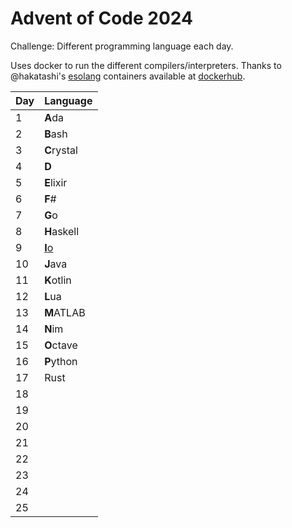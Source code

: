 # Advent of Code 2024

Challenge: Different programming language each day.

Uses docker to run the different compilers/interpreters. Thanks to @hakatashi's [esolang](https://github.com/hakatashi/esolang-box) containers available at [dockerhub](https://hub.docker.com/u/esolang).

| Day | Language                            |
| --- | ------------                        |
|   1 | **A**da                             |
|   2 | **B**ash                            |
|   3 | **C**rystal                         |
|   4 | **D**                               |
|   5 | **E**lixir                          |
|   6 | **F**#                              |
|   7 | **G**o                              |
|   8 | **H**askell                         |
|   9 | [**I**o](https://iolanguage.org)    |
|  10 | **J**ava                            |
|  11 | **K**otlin                          |
|  12 | **L**ua                             |
|  13 | **M**ATLAB                          |
|  14 | **N**im                             |
|  15 | **O**ctave                          |
|  16 | **P**ython                          |
|  17 | Rust                                |
|  18 |                                     |
|  19 |                                     |
|  20 |                                     |
|  21 |                                     |
|  22 |                                     |
|  23 |                                     |
|  24 |                                     |
|  25 |                                     |

